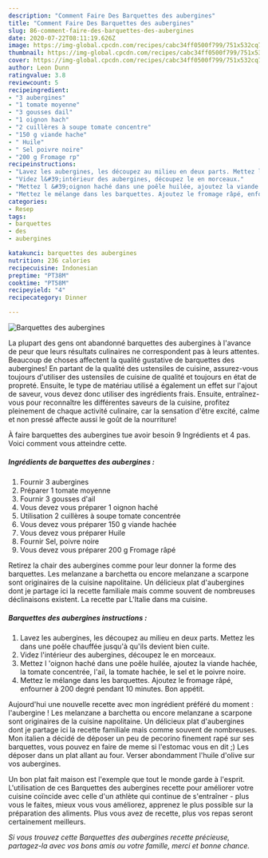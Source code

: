 ```yaml
---
description: "Comment Faire Des Barquettes des aubergines"
title: "Comment Faire Des Barquettes des aubergines"
slug: 86-comment-faire-des-barquettes-des-aubergines
date: 2020-07-22T08:11:19.626Z
image: https://img-global.cpcdn.com/recipes/cabc34ff0500f799/751x532cq70/barquettes-des-aubergines-photo-principale-de-la-recette.jpg
thumbnail: https://img-global.cpcdn.com/recipes/cabc34ff0500f799/751x532cq70/barquettes-des-aubergines-photo-principale-de-la-recette.jpg
cover: https://img-global.cpcdn.com/recipes/cabc34ff0500f799/751x532cq70/barquettes-des-aubergines-photo-principale-de-la-recette.jpg
author: Leon Dunn
ratingvalue: 3.8
reviewcount: 5
recipeingredient:
- "3 aubergines"
- "1 tomate moyenne"
- "3 gousses dail"
- "1 oignon hach"
- "2 cuillères à soupe tomate concentre"
- "150 g viande hache"
- " Huile"
- " Sel poivre noire"
- "200 g Fromage rp"
recipeinstructions:
- "Lavez les aubergines, les découpez au milieu en deux parts. Mettez les dans une poêle chauffée jusqu&#39;à qu&#39;ils devient bien cuite."
- "Videz l&#39;intérieur des aubergines, découpez le en morceaux."
- "Mettez l &#39;oignon haché dans une poêle huilée, ajoutez la viande hachée, la tomate concentrée, l&#39;ail, la tomate hachée, le sel et le poivre noire."
- "Mettez le mélange dans les barquettes. Ajoutez le fromage râpé, enfourner à 200 degré pendant 10 minutes. Bon appétit."
categories:
- Resep
tags:
- barquettes
- des
- aubergines

katakunci: barquettes des aubergines 
nutrition: 236 calories
recipecuisine: Indonesian
preptime: "PT38M"
cooktime: "PT58M"
recipeyield: "4"
recipecategory: Dinner

---
```



![Barquettes des aubergines](https://img-global.cpcdn.com/recipes/cabc34ff0500f799/751x532cq70/barquettes-des-aubergines-photo-principale-de-la-recette.jpg)

La plupart des gens ont abandonné barquettes des aubergines à l'avance de peur que leurs résultats culinaires ne correspondent pas à leurs attentes. Beaucoup de choses affectent la qualité gustative de barquettes des aubergines! En partant de la qualité des ustensiles de cuisine, assurez-vous toujours d'utiliser des ustensiles de cuisine de qualité et toujours en état de propreté. Ensuite, le type de matériau utilisé a également un effet sur l'ajout de saveur, vous devez donc utiliser des ingrédients frais. Ensuite, entraînez-vous pour reconnaître les différentes saveurs de la cuisine, profitez pleinement de chaque activité culinaire, car la sensation d'être excité, calme et non pressé affecte aussi le goût de la nourriture!

<!--inarticleads1-->

À faire barquettes des aubergines tue avoir besoin 9 Ingrédients et 4 pas. Voici comment vous atteindre cette.

##### Ingrédients de barquettes des aubergines :

1. Fournir 3 aubergines
1. Préparer 1 tomate moyenne
1. Fournir 3 gousses d&#39;ail
1. Vous devez vous préparer 1 oignon haché
1. Utilisation 2 cuillères à soupe tomate concentrée
1. Vous devez vous préparer 150 g viande hachée
1. Vous devez vous préparer  Huile
1. Fournir  Sel, poivre noire
1. Vous devez vous préparer 200 g Fromage râpé


Retirez la chair des aubergines comme pour leur donner la forme des barquettes. Les melanzane a barchetta ou encore melanzane a scarpone sont originaires de la cuisine napolitaine. Un délicieux plat d&#39;aubergines dont je partage ici la recette familiale mais comme souvent de nombreuses déclinaisons existent. La recette par L&#39;Italie dans ma cuisine. 

<!--inarticleads2-->

##### Barquettes des aubergines instructions :

1. Lavez les aubergines, les découpez au milieu en deux parts. Mettez les dans une poêle chauffée jusqu&#39;à qu&#39;ils devient bien cuite.
1. Videz l&#39;intérieur des aubergines, découpez le en morceaux.
1. Mettez l &#39;oignon haché dans une poêle huilée, ajoutez la viande hachée, la tomate concentrée, l&#39;ail, la tomate hachée, le sel et le poivre noire.
1. Mettez le mélange dans les barquettes. Ajoutez le fromage râpé, enfourner à 200 degré pendant 10 minutes. Bon appétit.


Aujourd&#39;hui une nouvelle recette avec mon ingrédient préféré du moment : l&#39;aubergine ! Les melanzane a barchetta ou encore melanzane a scarpone sont originaires de la cuisine napolitaine. Un délicieux plat d&#39;aubergines dont je partage ici la recette familiale mais comme souvent de nombreuses. Mon italien a décidé de déposer un peu de pecorino finement rapé sur ses barquettes, vous pouvez en faire de meme si l&#39;estomac vous en dit ;) Les déposer dans un plat allant au four. Verser abondamment l&#39;huile d&#39;olive sur vos aubergines. 

<!--inarticleads1-->

<p>
Un bon plat fait maison est l'exemple que tout le monde garde à l'esprit. L'utilisation de ces Barquettes des aubergines recette pour améliorer votre cuisine coïncide avec celle d'un athlète qui continue de s'entraîner - plus vous le faites, mieux vous vous améliorez, apprenez le plus possible sur la préparation des aliments. Plus vous avez de recette, plus vos repas seront certainement meilleurs.
</p>

<p>
<i>Si vous trouvez cette Barquettes des aubergines recette précieuse, partagez-la avec vos bons amis ou votre famille, merci et bonne chance.</i>
</p>
